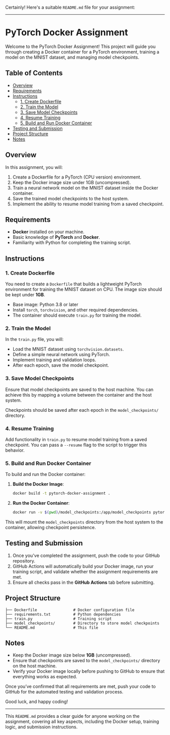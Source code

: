Certainly! Here's a suitable `README.md` file for your assignment:

---

# PyTorch Docker Assignment

Welcome to the PyTorch Docker Assignment! This project will guide you through creating a Docker container for a PyTorch environment, training a model on the MNIST dataset, and managing model checkpoints.

## Table of Contents

- [Overview](#overview)
- [Requirements](#requirements)
- [Instructions](#instructions)
  - [1. Create Dockerfile](#1-create-dockerfile)
  - [2. Train the Model](#2-train-the-model)
  - [3. Save Model Checkpoints](#3-save-model-checkpoints)
  - [4. Resume Training](#4-resume-training)
  - [5. Build and Run Docker Container](#5-build-and-run-docker-container)
- [Testing and Submission](#testing-and-submission)
- [Project Structure](#project-structure)
- [Notes](#notes)

## Overview

In this assignment, you will:
1. Create a Dockerfile for a PyTorch (CPU version) environment.
2. Keep the Docker image size under 1GB (uncompressed).
3. Train a neural network model on the MNIST dataset inside the Docker container.
4. Save the trained model checkpoints to the host system.
5. Implement the ability to resume model training from a saved checkpoint.

## Requirements

- **Docker** installed on your machine.
- Basic knowledge of **PyTorch** and **Docker**.
- Familiarity with Python for completing the training script.

## Instructions

### 1. Create Dockerfile

You need to create a `Dockerfile` that builds a lightweight PyTorch environment for training the MNIST dataset on CPU. The image size should be kept under **1GB**.

- Base image: Python 3.8 or later
- Install `torch`, `torchvision`, and other required dependencies.
- The container should execute `train.py` for training the model.

### 2. Train the Model

In the `train.py` file, you will:
- Load the MNIST dataset using `torchvision.datasets`.
- Define a simple neural network using PyTorch.
- Implement training and validation loops.
- After each epoch, save the model checkpoint.

### 3. Save Model Checkpoints

Ensure that model checkpoints are saved to the host machine. You can achieve this by mapping a volume between the container and the host system.

Checkpoints should be saved after each epoch in the `model_checkpoints/` directory.

### 4. Resume Training

Add functionality in `train.py` to resume model training from a saved checkpoint. You can pass a `--resume` flag to the script to trigger this behavior.

### 5. Build and Run Docker Container

To build and run the Docker container:

1. **Build the Docker Image**:
    ```bash
    docker build -t pytorch-docker-assignment .
    ```

2. **Run the Docker Container**:
    ```bash
    docker run -v $(pwd)/model_checkpoints:/app/model_checkpoints pytorch-docker-assignment
    ```

This will mount the `model_checkpoints` directory from the host system to the container, allowing checkpoint persistence.

## Testing and Submission

1. Once you've completed the assignment, push the code to your GitHub repository.
2. GitHub Actions will automatically build your Docker image, run your training script, and validate whether the assignment requirements are met.
3. Ensure all checks pass in the **GitHub Actions** tab before submitting.

## Project Structure

```
├── Dockerfile                # Docker configuration file
├── requirements.txt          # Python dependencies
├── train.py                  # Training script
├── model_checkpoints/        # Directory to store model checkpoints
└── README.md                 # This file
```

## Notes

- Keep the Docker image size below **1GB** (uncompressed).
- Ensure that checkpoints are saved to the `model_checkpoints/` directory on the host machine.
- Verify your Docker image locally before pushing to GitHub to ensure that everything works as expected.
  
Once you’ve confirmed that all requirements are met, push your code to GitHub for the automated testing and validation process.

Good luck, and happy coding!

---

This `README.md` provides a clear guide for anyone working on the assignment, covering all key aspects, including the Docker setup, training logic, and submission instructions.
